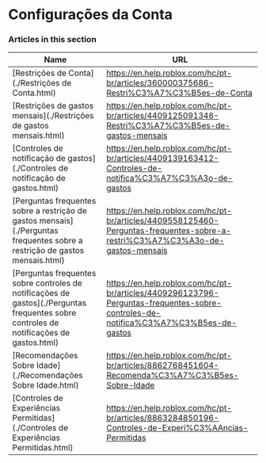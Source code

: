 # Configurações da Conta  
### Articles in this section
Name|URL
-|-
[Restrições de Conta](./Restrições de Conta.html) |https://en.help.roblox.com/hc/pt-br/articles/360000375686-Restri%C3%A7%C3%B5es-de-Conta
[Restrições de gastos mensais](./Restrições de gastos mensais.html) |https://en.help.roblox.com/hc/pt-br/articles/4409125091348-Restri%C3%A7%C3%B5es-de-gastos-mensais
[Controles de notificação de gastos](./Controles de notificação de gastos.html) |https://en.help.roblox.com/hc/pt-br/articles/4409139163412-Controles-de-notifica%C3%A7%C3%A3o-de-gastos
[Perguntas frequentes sobre a restrição de gastos mensais](./Perguntas frequentes sobre a restrição de gastos mensais.html) |https://en.help.roblox.com/hc/pt-br/articles/4409558125460-Perguntas-frequentes-sobre-a-restri%C3%A7%C3%A3o-de-gastos-mensais
[Perguntas frequentes sobre controles de notificações de gastos](./Perguntas frequentes sobre controles de notificações de gastos.html) |https://en.help.roblox.com/hc/pt-br/articles/4409296123796-Perguntas-frequentes-sobre-controles-de-notifica%C3%A7%C3%B5es-de-gastos
[Recomendações Sobre Idade](./Recomendações Sobre Idade.html) |https://en.help.roblox.com/hc/pt-br/articles/8862768451604-Recomenda%C3%A7%C3%B5es-Sobre-Idade
[Controles de Experiências Permitidas](./Controles de Experiências Permitidas.html) |https://en.help.roblox.com/hc/pt-br/articles/8863284850196-Controles-de-Experi%C3%AAncias-Permitidas